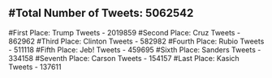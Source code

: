 #Total Number of Tweets: 5062542 
---
#First Place: Trump Tweets - 2019859
#Second Place: Cruz Tweets - 862962
#Third Place: Clinton Tweets - 582982
#Fourth Place: Rubio Tweets - 511118
#Fifth Place: Jeb! Tweets - 459695
#Sixth Place: Sanders Tweets - 334158
#Seventh Place: Carson Tweets - 154157
#Last Place: Kasich Tweets - 137611
